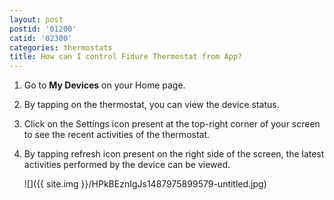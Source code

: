 ```yaml
---
layout: post
postid: '01200'
catid: '02300'
categories: thermostats
title: How can I control Fidure Thermostat from App?
---
```


1. Go to **My Devices** on your Home page.

2. By tapping on the thermostat, you can view the device status.

3. Click on the Settings icon present at the top-right corner of your screen to see the recent activities of the thermostat.

4. By tapping refresh icon present on the right side of the screen, the latest activities performed by the device can be viewed.

    ![]({{ site.img }}/HPkBEznIgJs1487975899579-untitled.jpg)